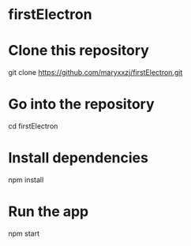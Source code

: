 # firstElectron
# Clone this repository
git clone  https://github.com/maryxxzj/firstElectron.git
# Go into the repository
cd firstElectron
# Install dependencies
npm install
# Run the app
npm start
